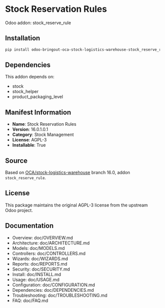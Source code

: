 # Stock Reservation Rules

Odoo addon: stock_reserve_rule

## Installation

```bash
pip install odoo-bringout-oca-stock-logistics-warehouse-stock_reserve_rule
```

## Dependencies

This addon depends on:
- stock
- stock_helper
- product_packaging_level

## Manifest Information

- **Name**: Stock Reservation Rules
- **Version**: 16.0.1.0.1
- **Category**: Stock Management
- **License**: AGPL-3
- **Installable**: True

## Source

Based on [OCA/stock-logistics-warehouse](https://github.com/OCA/stock-logistics-warehouse) branch 16.0, addon `stock_reserve_rule`.

## License

This package maintains the original AGPL-3 license from the upstream Odoo project.

## Documentation

- Overview: doc/OVERVIEW.md
- Architecture: doc/ARCHITECTURE.md
- Models: doc/MODELS.md
- Controllers: doc/CONTROLLERS.md
- Wizards: doc/WIZARDS.md
- Reports: doc/REPORTS.md
- Security: doc/SECURITY.md
- Install: doc/INSTALL.md
- Usage: doc/USAGE.md
- Configuration: doc/CONFIGURATION.md
- Dependencies: doc/DEPENDENCIES.md
- Troubleshooting: doc/TROUBLESHOOTING.md
- FAQ: doc/FAQ.md
